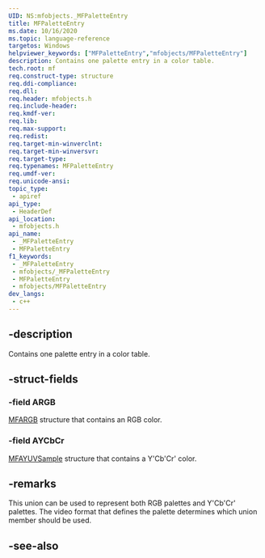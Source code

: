 ```yaml
---
UID: NS:mfobjects._MFPaletteEntry
title: MFPaletteEntry
ms.date: 10/16/2020
ms.topic: language-reference
targetos: Windows
helpviewer_keywords: ["MFPaletteEntry","mfobjects/MFPaletteEntry"]
description: Contains one palette entry in a color table.
tech.root: mf
req.construct-type: structure
req.ddi-compliance: 
req.dll: 
req.header: mfobjects.h
req.include-header: 
req.kmdf-ver: 
req.lib: 
req.max-support: 
req.redist: 
req.target-min-winverclnt: 
req.target-min-winversvr: 
req.target-type: 
req.typenames: MFPaletteEntry
req.umdf-ver: 
req.unicode-ansi: 
topic_type:
 - apiref
api_type:
 - HeaderDef
api_location:
 - mfobjects.h
api_name:
 - _MFPaletteEntry
 - MFPaletteEntry
f1_keywords:
 - _MFPaletteEntry
 - mfobjects/_MFPaletteEntry
 - MFPaletteEntry
 - mfobjects/MFPaletteEntry
dev_langs:
 - c++
---
```


## -description

Contains one palette entry in a color table.

## -struct-fields

### -field ARGB

[MFARGB](/windows/win32/api/mfobjects/ns-mfobjects-mfargb) structure that contains an RGB color.

### -field AYCbCr

[MFAYUVSample](/windows/win32/api/mfobjects/ns-mfobjects-mfayuvsample) structure that contains a Y'Cb'Cr' color.

## -remarks

This union can be used to represent both RGB palettes and Y'Cb'Cr' palettes. The video format that defines the palette determines which union member should be used.
     

## -see-also

